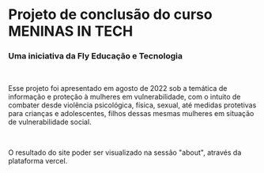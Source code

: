 <h1>Projeto de conclusão do curso MENINAS IN TECH</h1>
<h3>Uma iniciativa da Fly Educação e Tecnologia</h3>
<br>
<p>Esse projeto foi apresentado em agosto de 2022 sob a temática de informação e proteção à mulheres em vulnerabilidade, com o intuito de combater 
desde violência psicológica, física, sexual, até medidas protetivas para crianças e adolescentes, filhos dessas mesmas mulheres em situação de vulnerabilidade social.</p>
<br>
<p>O resultado do site poder ser visualizado na sessão "about", através da plataforma vercel.</p>
